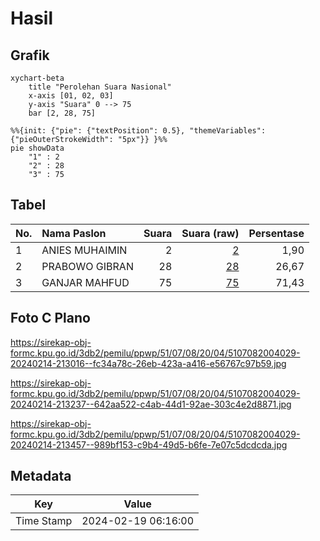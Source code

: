 # Hasil

## Grafik

```mermaid
xychart-beta
    title "Perolehan Suara Nasional"
    x-axis [01, 02, 03]
    y-axis "Suara" 0 --> 75
    bar [2, 28, 75]
```

```mermaid
%%{init: {"pie": {"textPosition": 0.5}, "themeVariables": {"pieOuterStrokeWidth": "5px"}} }%%
pie showData
    "1" : 2
    "2" : 28
    "3" : 75
```

## Tabel

| No. | Nama Paslon    | Suara | Suara (raw) | Persentase |
|:--- |:-------------- | -----:| -----------:| ----------:|
| 1   | ANIES MUHAIMIN | 2     | [2][p-1]    | 1,90       |
| 2   | PRABOWO GIBRAN | 28    | [28][p-2]   | 26,67      |
| 3   | GANJAR MAHFUD  | 75    | [75][p-3]   | 71,43      |


[p-1]: https://github.com/gigit-pemilu/pemilu-2024/blob/main/pilpres/hitung-suara/sub/51-bali/sub/07-karangasem/sub/08-kubu/sub/2004-tianyar/sub/029-tps/sub/paslon-1.txt
[p-2]: https://github.com/gigit-pemilu/pemilu-2024/blob/main/pilpres/hitung-suara/sub/51-bali/sub/07-karangasem/sub/08-kubu/sub/2004-tianyar/sub/029-tps/sub/paslon-2.txt
[p-3]: https://github.com/gigit-pemilu/pemilu-2024/blob/main/pilpres/hitung-suara/sub/51-bali/sub/07-karangasem/sub/08-kubu/sub/2004-tianyar/sub/029-tps/sub/paslon-3.txt

## Foto C Plano

https://sirekap-obj-formc.kpu.go.id/3db2/pemilu/ppwp/51/07/08/20/04/5107082004029-20240214-213016--fc34a78c-26eb-423a-a416-e56767c97b59.jpg

https://sirekap-obj-formc.kpu.go.id/3db2/pemilu/ppwp/51/07/08/20/04/5107082004029-20240214-213237--642aa522-c4ab-44d1-92ae-303c4e2d8871.jpg

https://sirekap-obj-formc.kpu.go.id/3db2/pemilu/ppwp/51/07/08/20/04/5107082004029-20240214-213457--989bf153-c9b4-49d5-b6fe-7e07c5dcdcda.jpg


## Metadata

| Key        | Value               |
| ---------- | ------------------- |
| Time Stamp | 2024-02-19 06:16:00 |



